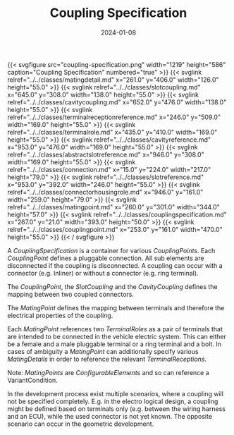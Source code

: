 ﻿---
title: Coupling Specification
toc: false
type: specs
layout: diagram
date: "2024-01-08"
draft: false
specification: VEC
version: 2.1.0
documentType: "Recommendation"
elementType: Diagram
classes:
  - MatingDetail
  - SlotCoupling
  - CavityCoupling
  - TerminalReceptionReference
  - TerminalRole
  - CavityReference
  - AbstractSlotReference
  - Connection
  - SlotReference
  - ConnectorHousingRole
  - MatingPoint
  - CouplingSpecification
  - CouplingPoint
menu:
  VEC-2.1.0:    
    parent: connectivity
    identifier: connectivity/coupling-specification
    weight: 1010008 

# Prev/next pager order (if `docs_section_pager` enabled in `params.toml`)
weight: 1010008
---
{{< svgfigure src="coupling-specification.png" width="1219" height="586" caption="Coupling Specification" numbered="true" >}}
  {{< svglink relref="../../classes/matingdetail.md" x="261.0" y="406.0" width="126.0" height="55.0" >}}
  {{< svglink relref="../../classes/slotcoupling.md" x="645.0" y="308.0" width="138.0" height="55.0" >}}
  {{< svglink relref="../../classes/cavitycoupling.md" x="652.0" y="476.0" width="138.0" height="55.0" >}}
  {{< svglink relref="../../classes/terminalreceptionreference.md" x="246.0" y="509.0" width="169.0" height="55.0" >}}
  {{< svglink relref="../../classes/terminalrole.md" x="435.0" y="410.0" width="169.0" height="55.0" >}}
  {{< svglink relref="../../classes/cavityreference.md" x="953.0" y="476.0" width="169.0" height="55.0" >}}
  {{< svglink relref="../../classes/abstractslotreference.md" x="946.0" y="308.0" width="169.0" height="55.0" >}}
  {{< svglink relref="../../classes/connection.md" x="15.0" y="224.0" width="217.0" height="79.0" >}}
  {{< svglink relref="../../classes/slotreference.md" x="953.0" y="392.0" width="246.0" height="55.0" >}}
  {{< svglink relref="../../classes/connectorhousingrole.md" x="946.0" y="161.0" width="259.0" height="79.0" >}}
  {{< svglink relref="../../classes/matingpoint.md" x="260.0" y="301.0" width="344.0" height="57.0" >}}
  {{< svglink relref="../../classes/couplingspecification.md" x="267.0" y="21.0" width="393.0" height="50.0" >}}
  {{< svglink relref="../../classes/couplingpoint.md" x="253.0" y="161.0" width="470.0" height="55.0" >}}
{{< / svgfigure >}}
<p> A <i>CouplingSpecification</i> is a container for various <i>CouplingPoints</i>. Each <i>CouplingPoint</i> defines a pluggable connection. All sub elements are disconnected if the coupling is disconnected. A coupling can occur with a connector (e.g. Inliner) or without a connector (e.g. ring terminal).      </p>      <p> The <i>CouplingPoint</i>, the <i>SlotCoupling</i> and the <i>CavityCoupling</i> defines the mapping between two coupled connectors.      </p>      <p> The <i>MatingPoint</i> defines the mapping between terminals and therefore the electrical properties of the coupling.      </p>      <p> Each <i>MatingPoint</i> references two <i>TerminalRoles</i> as a pair of terminals that are intended to be connected in the vehicle electric system. This can either be a female and a male pluggable terminal or a ring terminal and a bolt. In cases of ambiguity a <i>MatingPoint</i> can additionally specify various <i>MatingDetails</i> in order to reference the relevant <i>TerminalReceptions</i>.      </p>      <p> Note: <i>MatingPoints</i> are <i>ConfigurableElements</i> and so can reference a VariantCondition.      </p>      <p> In the development process exist multiple scenarios, where a coupling will not be specified completely. E.g. in the electro logical design, a coupling might be defined based on terminals only (e.g. between the wiring harness and an ECU), while the used connector is not yet known. The opposite scenario can occur in the geometric development.      </p>